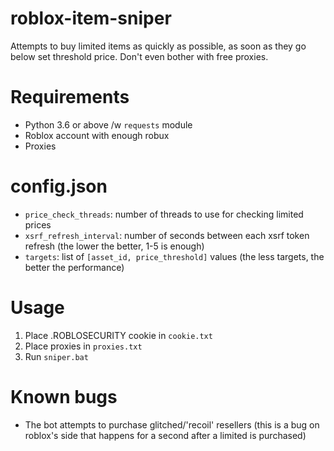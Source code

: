 # roblox-item-sniper
Attempts to buy limited items as quickly as possible, as soon as they go below set threshold price. Don't even bother with free proxies.

# Requirements
- Python 3.6 or above /w `requests` module
- Roblox account with enough robux
- Proxies

# config.json
- `price_check_threads`: number of threads to use for checking limited prices
- `xsrf_refresh_interval`: number of seconds between each xsrf token refresh (the lower the better, 1-5 is enough)
- `targets`: list of `[asset_id, price_threshold]` values (the less targets, the better the performance)

# Usage
1. Place .ROBLOSECURITY cookie in `cookie.txt`
1. Place proxies in `proxies.txt`
1. Run `sniper.bat`

# Known bugs
- The bot attempts to purchase glitched/'recoil' resellers (this is a bug on roblox's side that happens for a second after a limited is purchased)
